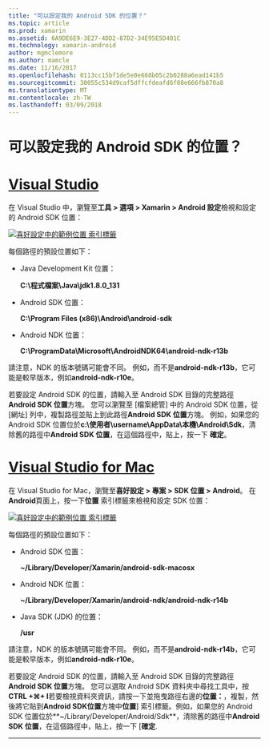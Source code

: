```yaml
---
title: "可以設定我的 Android SDK 的位置？"
ms.topic: article
ms.prod: xamarin
ms.assetid: 6A9DE6E9-3E27-4DD2-87D2-34E95E5D401C
ms.technology: xamarin-android
author: mgmclemore
ms.author: mamcle
ms.date: 11/16/2017
ms.openlocfilehash: 0113cc15bf1de5e0e668b05c2b0288a6ead141b5
ms.sourcegitcommit: 30055c534d9caf5dffcfdeafd6f08e666fb870a8
ms.translationtype: MT
ms.contentlocale: zh-TW
ms.lasthandoff: 03/09/2018
---
```

# <a name="where-can-i-set-my-android-sdk-locations"></a>可以設定我的 Android SDK 的位置？

# <a name="visual-studiotabvswin"></a>[Visual Studio](#tab/vswin)

在 Visual Studio 中，瀏覽至**工具 > 選項 > Xamarin > Android 設定**檢視和設定的 Android SDK 位置：

[![喜好設定中的範例位置 索引標籤](android-sdk-location-images/win/01-locations-sml.png)](android-sdk-location-images/win/01-locations.png#lightbox)

每個路徑的預設位置如下：

- Java Development Kit 位置： 

    **C:\\程式檔案\\Java\\jdk1.8.0_131**

- Android SDK 位置： 

    **C:\\Program Files (x86)\\Android\\android-sdk**

- Android NDK 位置： 

    **C:\\ProgramData\\Microsoft\\AndroidNDK64\\android-ndk-r13b**

請注意，NDK 的版本號碼可能會不同。 例如，而不是**android-ndk-r13b**，它可能是較早版本，例如**android-ndk-r10e**。

若要設定 Android SDK 的位置，請輸入至 Android SDK 目錄的完整路徑**Android SDK 位置**方塊。 您可以瀏覽至 [檔案總管] 中的 Android SDK 位置，從 [網址] 列中，複製路徑並貼上到此路徑**Android SDK 位置**方塊。
例如，如果您的 Android SDK 位置位於**c:\\使用者\\username\\AppData\\本機\\Android\\Sdk**，清除舊的路徑中**Android SDK 位置**，在這個路徑中，貼上，按一下 **確定**。

# <a name="visual-studio-for-mactabvsmac"></a>[Visual Studio for Mac](#tab/vsmac)

在 Visual Studio for Mac，瀏覽至**喜好設定 > 專案 > SDK 位置 > Android**。 在**Android**頁面上，按一下**位置** 索引標籤來檢視和設定 SDK 位置：

[![喜好設定中的範例位置 索引標籤](android-sdk-location-images/mac/01-locations-sml.png)](android-sdk-location-images/mac/01-locations.png#lightbox)

每個路徑的預設位置如下：

- Android SDK 位置： 

    **~/Library/Developer/Xamarin/android-sdk-macosx**

- Android NDK 位置： 

    **~/Library/Developer/Xamarin/android-ndk/android-ndk-r14b**

- Java SDK (JDK) 的位置： 

    **/usr**

請注意，NDK 的版本號碼可能會不同。 例如，而不是**android-ndk-r14b**，它可能是較早版本，例如**android-ndk-r10e**。

若要設定 Android SDK 的位置，請輸入至 Android SDK 目錄的完整路徑**Android SDK 位置**方塊。 您可以選取 Android SDK 資料夾中尋找工具中，按**CTRL +&#8984;+ I**若要檢視資料夾資訊，請按一下並拖曳路徑右邊的**位置：**，複製，然後將它貼到**Android SDK位置**方塊中**位置**] 索引標籤。例如，如果您的 Android SDK 位置位於**~/Library/Developer/Android/Sdk**，清除舊的路徑中**Android SDK 位置**，在這個路徑中，貼上，按一下 [**確定**.

-----

